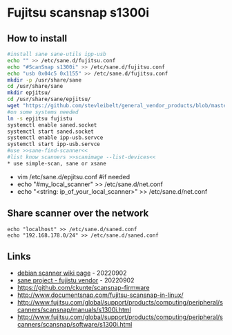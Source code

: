 # Fujitsu scansnap s1300i

## How to install

```bash
#install sane sane-utils ipp-usb
echo "" >> /etc/sane.d/fujitsu.conf
echo "#ScanSnap s1300i" >> /etc/sane.d/fujitsu.conf
echo "usb 0x04c5 0x1155" >> /etc/sane.d/fujitsu.conf
mkdir -p /usr/share/sane
cd /usr/share/sane
mkdir epjitsu/
cd /usr/share/sane/epjitsu/
wget "https://github.com/stevleibelt/general_vendor_products/blob/master/fujitsu/scansnap_s1300i/1300i_0D12.nal?raw=true" --output-document=1300i_0D12.nal
#on some systems needed
ln -s epjitsu fujistu
systemctl enable saned.socket
systemctl start saned.socket
systemctl enable ipp-usb.servce
systemctl start ipp-usb.servce
#use >>sane-find-scanner<<
#list know scanners >>scanimage --list-devices<<
* use simple-scan, sane or xsane
```

* vim /etc/sane.d/epjitsu.conf #if needed
* echo "#my_local_scanner" >> /etc/sane.d/net.conf
* echo "<string: ip_of_your_local_scanner>" >> /etc/sane.d/net.conf

## Share scanner over the network

```
echo "localhost" >> /etc/sane.d/saned.conf
echo "192.168.178.0/24" >> /etc/sane.d/saned.conf
```

## Links

* [debian scanner wiki page](https://wiki.debian.org/Scanner) - 20220902
* [sane project - fujistu vendor](http://www.sane-project.org/lists/sane-mfgs-cvs.html#Z-FUJITSU) - 20220902
* https://github.com/ckunte/scansnap-firmware
* http://www.documentsnap.com/fujitsu-scansnap-in-linux/
* http://www.fujitsu.com/global/support/products/computing/peripheral/scanners/scansnap/manuals/s1300i.html
* http://www.fujitsu.com/global/support/products/computing/peripheral/scanners/scansnap/software/s1300i.html

